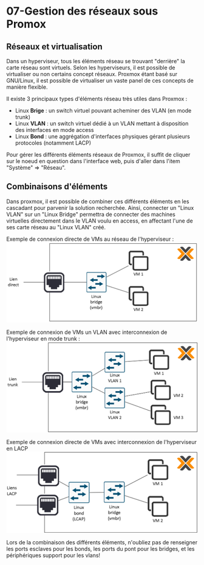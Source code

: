 # 07-Gestion des réseaux sous Promox

## Réseaux et virtualisation

Dans un hyperviseur, tous les éléments réseau se trouvant "derrière" la carte réseau sont virtuels. Selon les hyperviseurs, il est possible de virtualiser ou non certains concept réseaux. Proxmox étant basé sur GNU/Linux, il est possible de virtualiser un vaste panel de ces concepts de manière flexible.

Il existe 3 principaux types d'éléments réseau très utiles dans Proxmox :
- Linux **Brige** : un switch virtuel pouvant acheminer des VLAN (en mode trunk)
- Linux **VLAN** : un switch virtuel dédié à un VLAN mettant à disposition des interfaces en mode access
- Linux **Bond** : une aggrégation d'interfaces physiques gérant plusieurs protocoles (notamment LACP)

Pour gérer les différents éléments réseaux de Proxmox, il suffit de cliquer sur le noeud en question dans l'interface web, puis d'aller dans l'item "Système" => "Réseau".


## Combinaisons d'éléments

Dans proxmox, il est possible de combiner ces différents éléments en les cascadant pour parvenir la solution recherchée. Ainsi, connecter un "Linux VLAN" sur un "Linux Bridge" permettra de connecter des machines virtuelles directement dans le VLAN voulu en access, en affectant l'une de ses carte réseau au "Linux VLAN" créé.

Exemple de connexion directe de VMs au réseau de l'hyperviseur :
![Connexion directe](../medias/cours/proxmox/reseau-bridge.png)

Exemple de connexion de VMs un VLAN avec interconnexion de l'hyperviseur en mode trunk :
![Connexion VLAN](../medias/cours/proxmox/reseau-vlan.png)

Exemple de connexion directe de VMs avec interconnexion de l'hyperviseur en LACP 
![connexion LACP](../medias/cours/proxmox/reseau-lcap.png)

Lors de la combinaison des différents éléments, n'oubliez pas de renseigner les ports esclaves pour les bonds, les ports du pont pour les bridges, et les périphériques support pour les vlans!